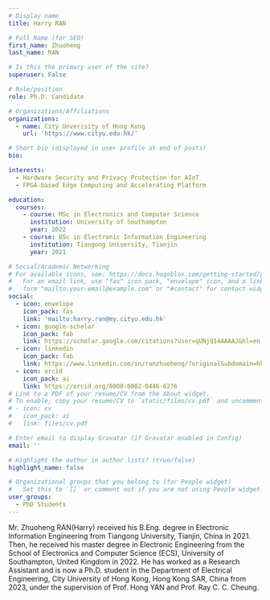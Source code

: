 ```yaml
---
# Display name
title: Harry RAN

# Full Name (for SEO)
first_name: Zhuoheng
last_name: RAN

# Is this the primary user of the site?
superuser: False

# Role/position
role: Ph.D. Candidate

# Organizations/Affiliations
organizations:
  - name: City Unverisity of Hong Kong
    url: 'https://www.cityu.edu.hk/'

# Short bio (displayed in user profile at end of posts)
bio: 

interests:
  - Hardware Security and Privacy Protection for AIoT
  - FPGA-based Edge Computing and Accelerating Platform

education:
  courses:
    - course: MSc in Electronics and Computer Science
      institution: University of Southampton
      year: 2022
    - course: BSc in Electronic Information Engineering
      institution: Tiangong University, Tianjin
      year: 2021

# Social/Academic Networking
# For available icons, see: https://docs.hugoblox.com/getting-started/page-builder/#icons
#   For an email link, use "fas" icon pack, "envelope" icon, and a link in the
#   form "mailto:your-email@example.com" or "#contact" for contact widget.
social:
  - icon: envelope
    icon_pack: fas
    link: 'mailto:harry.ran@my.cityu.edu.hk'
  - icon: google-scholar
    icon_pack: fab
    link: https://scholar.google.com/citations?user=qUNjQ14AAAAJ&hl=en
  - icon: linkedin
    icon_pack: fab
    link: https://www.linkedin.com/in/ranzhuoheng/?originalSubdomain=hk    
  - icon: orcid
    icon_pack: ai
    link: https://orcid.org/0000-0002-0446-6276
# Link to a PDF of your resume/CV from the About widget.
# To enable, copy your resume/CV to `static/files/cv.pdf` and uncomment the lines below.
# - icon: cv
#   icon_pack: ai
#   link: files/cv.pdf

# Enter email to display Gravatar (if Gravatar enabled in Config)
email: ''

# Highlight the author in author lists? (true/false)
highlight_name: false

# Organizational groups that you belong to (for People widget)
#   Set this to `[]` or comment out if you are not using People widget.
user_groups:
  - PhD Students
---
```


Mr. Zhuoheng RAN(Harry) received his B.Eng. degree in Electronic Information Engineering from Tiangong University, Tianjin, China in 2021. Then, he received his master degree in Electronic Engineering from the School of Electronics and Computer Science (ECS), University of Southampton, United Kingdom in 2022. He has worked as a Research Assistant and is now a Ph.D. student in the Department of Electrical Engineering, City University of Hong Kong, Hong Kong SAR, China from 2023, under the supervision of Prof. Hong YAN and Prof. Ray C. C. Cheung.

